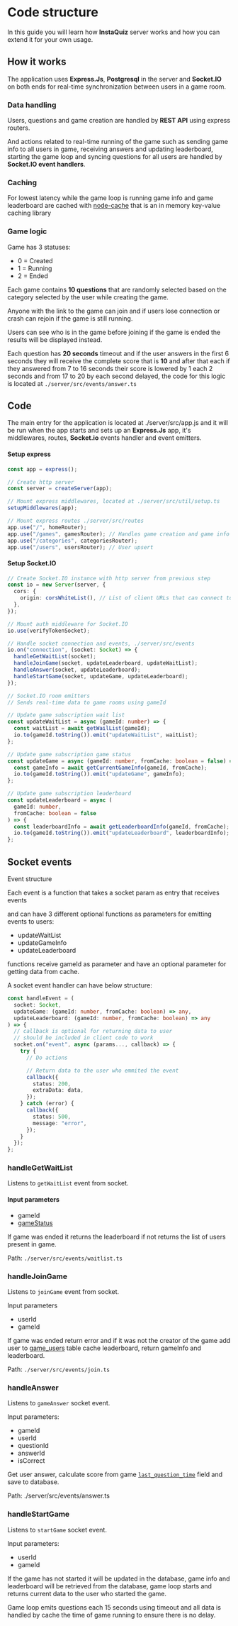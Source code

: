 # Code structure

In this guide you will learn how **InstaQuiz** server works and how you can extend it for your own usage.



## How it works

The application uses **Express.Js**, **Postgresql** in the server and **Socket.IO** on both ends for real-time synchronization between users in a game room.

### Data handling

Users, questions and game creation are handled by **REST API** using express routers.

And actions related to real-time running of the game such as sending game info to all users in game, receiving answers and updating leaderboard, starting the game loop and syncing questions for all users are handled by **Socket.IO event handlers**.

### Caching

For lowest latency while the game loop is running game info and game leaderboard are cached with [node-cache](https://www.npmjs.com/package/node-cache) that is an in memory key-value caching library

### Game logic

Game has 3 statuses:

* 0 = Created
* 1 = Running
* 2 = Ended

Each game contains **10 questions** that are randomly selected based on the category selected by the user while creating the game.

Anyone with the link to the game can join and if users lose connection or crash can rejoin if the game is still running.

Users can see who is in the game before joining if the game is ended the results will be displayed instead.

Each question has **20 seconds** timeout and if the user answers in the first 6 seconds they will receive the complete score that is **10** and after that each if they answered from 7 to 16 seconds their score is lowered by 1 each 2 seconds and from 17 to 20 by each second delayed, the code for this logic is located at `./server/src/events/answer.ts`

## Code

The main entry for the application is located at ./server/src/app.js and it will be run when the app starts and sets up an **Express.Js** app, it's middlewares, routes, **Socket.io** events handler and event emitters.

#### Setup express

```typescript
const app = express();

// Create http server
const server = createServer(app);

// Mount express middlewares, located at ./server/src/util/setup.ts
setupMiddlewares(app);

// Mount express routes ./server/src/routes
app.use("/", homeRouter);
app.use("/games", gamesRouter); // Handles game creation and game info
app.use("/categories", categoriesRouter);
app.use("/users", usersRouter); // User upsert

```

#### Setup Socket.IO

```typescript
// Create Socket.IO instance with http server from previous step
const io = new Server(server, {
  cors: {
    origin: corsWhiteList(), // List of client URLs that can connect to server
  },
});

// Mount auth middleware for Socket.IO
io.use(verifyTokenSocket);

// Handle socket connection and events, ./server/src/events
io.on("connection", (socket: Socket) => {
  handleGetWaitList(socket); 
  handleJoinGame(socket, updateLeaderboard, updateWaitList);
  handleAnswer(socket, updateLeaderboard);
  handleStartGame(socket, updateGame, updateLeaderboard);
});

// Socket.IO room emitters
// Sends real-time data to game rooms using gameId

// Update game subscription wait list
const updateWaitList = async (gameId: number) => {
  const waitList = await getWailList(gameId);
  io.to(gameId.toString()).emit("updateWaitList", waitList);
};

// Update game subscription game status
const updateGame = async (gameId: number, fromCache: boolean = false) => {
  const gameInfo = await getCurrentGameInfo(gameId, fromCache);
  io.to(gameId.toString()).emit("updateGame", gameInfo);
};

// Update game subscription leaderboard
const updateLeaderboard = async (
  gameId: number,
  fromCache: boolean = false
) => {
  const leaderboardInfo = await getLeaderboardInfo(gameId, fromCache);
  io.to(gameId.toString()).emit("updateLeaderboard", leaderboardInfo);
};
```

## Socket events

Event structure

Each event is a function that takes a socket param as entry that receives events

and can have 3 different optional functions as parameters for emitting events to users:

* updateWaitList
* updateGameInfo
* updateLeaderboard

functions receive gameId as parameter and have an optional parameter for getting data from cache.

A socket event handler can have below structure:

```typescript
const handleEvent = (
  socket: Socket,
  updateGame: (gameId: number, fromCache: boolean) => any,
  updateLeaderboard: (gameId: number, fromCache: boolean) => any
) => {
  // callback is optional for returning data to user
  // should be included in client code to work
  socket.on("event", async (params..., callback) => {
    try {
      // Do actions

      // Return data to the user who emmited the event
      callback({
        status: 200,
        extraData: data,
      });
    } catch (error) {
      callback({
        status: 500,
        message: "error",
      });
    }
  });
};
```

&#x20;

### handleGetWaitList

Listens to `getWaitList` event from socket.

#### Input parameters

* gameId
* [gameStatus](code-structure.md#game-logic)

If game was ended it returns the leaderboard if not returns the list of users present in game.

Path: `./server/src/events/waitlist.ts`

### handleJoinGame

Listens to `joinGame` event from socket.

Input parameters

* userId
* gameId

If game was ended return error and if it was not the creator of the game add user to [game\_users](../database/schema.md) table cache leaderboard, return gameInfo and leaderboard.

Path: `./server/src/events/join.ts`

### handleAnswer

Listens to `gameAnswer` socket event.

Input parameters:

* gameId
* userId
* questionId
* answerId
* isCorrect

Get user answer, calculate score from game [`last_question_time`](../database/schema.md) field and save to database.

Path: ./server/src/events/answer.ts

### handleStartGame

Listens to `startGame` socket event.

Input parameters:

* userId
* gameId

If the game has not started it will be updated in the database, game info and leaderboard will be retrieved from the database, game loop starts and returns current data to the user who started the game.

Game loop emits questions each 15 seconds using timeout and all data is handled by cache the time of game running to ensure there is no delay.
